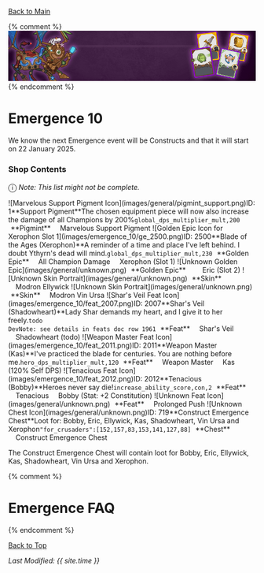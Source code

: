 [Back to Main](index.md)

{% comment %}
![Emergence 10 Banner](images/emergence_10/banner.png)
{% endcomment %}

# Emergence 10

We know the next Emergence event will be Constructs and that it will start on 22 January 2025.

### Shop Contents

<span style="font-size:1.2em;">ⓘ</span> *Note: This list might not be complete.*

<span class="emergenceShopTableRow">
    <span class="emergenceShopTableItem">
        <span class="emergenceShopTableIcon">
            <span class="tooltipHolder">![Marvelous Support Pigment Icon](images/general/pigmint_support.png)<span class="itemTooltipContents">ID: 1**Support Pigment**The chosen equipment piece will now also increase the damage of all Champions by 200%<code>global_dps_multiplier_mult,200</code></span></span>
        </span>
        <span class="emergenceShopTableTextColumn">
            <span style="margin-left:5px">**Pigmint**</span>
            <span style="margin-left:15px">Marvelous Support Pigment</span>
        </span>
    </span>
    <span class="emergenceShopTableItem">
        <span class="emergenceShopTableIcon">
            <span class="tooltipHolder">![Golden Epic Icon for Xerophon Slot 1](images/emergence_10/ge_2500.png)<span class="itemTooltipContents">ID: 2500**Blade of the Ages (Xerophon)**A reminder of a time and place I've left behind. I doubt Ythyrn's dead will mind.<code>global_dps_multiplier_mult,230</code></span></span>
        </span>
        <span class="emergenceShopTableTextColumn">
            <span style="margin-left:5px">**Golden Epic**</span>
            <span style="margin-left:15px">All Champion Damage</span>
            <span style="margin-left:15px">Xerophon (Slot 1)</span>
        </span>
    </span>
    <span class="emergenceShopTableItem">
        <span class="emergenceShopTableIcon">
            ![Unknown Golden Epic](images/general/unknown.png)
        </span>
        <span class="emergenceShopTableTextColumn">
            <span style="margin-left:5px">**Golden Epic**</span>
            <span style="margin-left:15px"></span>
            <span style="margin-left:15px">Eric (Slot 2)</span>
        </span>
    </span>
    <span class="emergenceShopTableItem">
        <span class="emergenceShopTableIcon">
            ![Unknown Skin Portrait](images/general/unknown.png)
        </span>
        <span class="emergenceShopTableTextColumn">
            <span style="margin-left:5px">**Skin**</span>
            <span style="margin-left:15px">Modron Ellywick</span>
        </span>
    </span>
    <span class="emergenceShopTableItem">
        <span class="emergenceShopTableIcon">
            ![Unknown Skin Portrait](images/general/unknown.png)
        </span>
        <span class="emergenceShopTableTextColumn">
            <span style="margin-left:5px">**Skin**</span>
            <span style="margin-left:15px">Modron Vin Ursa</span>
        </span>
    </span>
    <span class="emergenceShopTableItem">
        <span class="emergenceShopTableIcon">
            <span class="emergenceShopFeatIcon4 tooltipHolder">![Shar's Veil Feat Icon](images/emergence_10/feat_2007.png)<span class="featTooltipContents">ID: 2007**Shar's Veil (Shadowheart)**Lady Shar demands my heart, and I give it to her freely.<code>todo<br>DevNote: see details in feats doc row 1961</code></span></span>
        </span>
        <span class="emergenceShopTableTextColumn">
            <span style="margin-left:5px">**Feat**</span>
            <span style="margin-left:15px">Shar's Veil</span>
            <span style="margin-left:15px">Shadowheart (todo)</span>
        </span>
    </span>
    <span class="emergenceShopTableItem">
        <span class="emergenceShopTableIcon">
            <span class="emergenceShopFeatIcon4 tooltipHolder">![Weapon Master Feat Icon](images/emergence_10/feat_2011.png)<span class="featTooltipContents">ID: 2011**Weapon Master (Kas)**I've practiced the blade for centuries. You are nothing before me.<code>hero_dps_multiplier_mult,120</code></span></span>
        </span>
        <span class="emergenceShopTableTextColumn">
            <span style="margin-left:5px">**Feat**</span>
            <span style="margin-left:15px">Weapon Master</span>
            <span style="margin-left:15px">Kas (120% Self DPS)</span>
        </span>
    </span>
    <span class="emergenceShopTableItem">
        <span class="emergenceShopTableIcon">
            <span class="emergenceShopFeatIcon4 tooltipHolder">![Tenacious Feat Icon](images/emergence_10/feat_2012.png)<span class="featTooltipContents">ID: 2012**Tenacious (Bobby)**Heroes never say die!<code>increase_ability_score,con,2</code></span></span>
        </span>
        <span class="emergenceShopTableTextColumn">
            <span style="margin-left:5px">**Feat**</span>
            <span style="margin-left:15px">Tenacious</span>
            <span style="margin-left:15px">Bobby (Stat: +2 Constitution)</span>
        </span>
    </span>
    <span class="emergenceShopTableItem">
        <span class="emergenceShopTableIcon">
            ![Unknown Feat Icon](images/general/unknown.png)
        </span>
        <span class="emergenceShopTableTextColumn">
            <span style="margin-left:5px">**Feat**</span>
            <span style="margin-left:15px">Prolonged Push</span>
        </span>
    </span>
    <span class="emergenceShopTableItem">
        <span class="emergenceShopTableIcon">
            <span class="tooltipHolder">![Unknown Chest Icon](images/general/unknown.png)<span class="itemTooltipContents">ID: 719**Construct Emergence Chest**Loot for: Bobby, Eric, Ellywick, Kas, Shadowheart, Vin Ursa and Xerophon<code>"for_crusaders":[152,157,83,153,141,127,88]</code></span></span>
        </span>
        <span class="emergenceShopTableTextColumn">
            <span style="margin-left:5px">**Chest**</span>
            <span style="margin-left:15px">Construct Emergence Chest</span>
        </span>
    </span>
</span>

The Construct Emergence Chest will contain loot for Bobby, Eric, Ellywick, Kas, Shadowheart, Vin Ursa and Xerophon.

{% comment %}
# Emergence FAQ


{% endcomment %}

[Back to Top](#top)

*Last Modified: {{ site.time }}*
